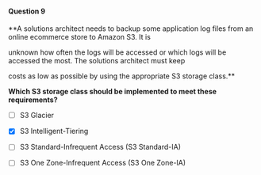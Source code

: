 #### Question  9


**A solutions architect needs to backup some application log files from an online ecommerce store to Amazon S3. It is

unknown how often the logs will be accessed or which logs will be accessed the most. The solutions architect must keep

costs as low as possible by using the appropriate S3 storage class.**


**Which S3 storage class should be implemented to meet these requirements?**


- [ ] S3 Glacier


- [x] S3 Intelligent-Tiering


- [ ] S3 Standard-Infrequent Access (S3 Standard-IA)


- [ ] S3 One Zone-Infrequent Access (S3 One Zone-IA)

